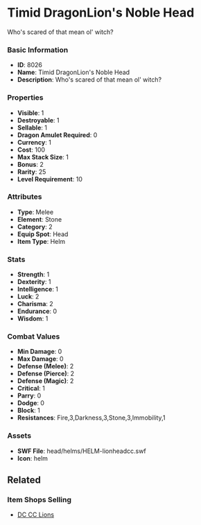 # Timid DragonLion's Noble Head

Who's scared of that mean ol' witch?

### Basic Information

- **ID**: 8026
- **Name**: Timid DragonLion&#039;s Noble Head
- **Description**: Who&#039;s scared of that mean ol&#039; witch?

### Properties

- **Visible**: 1
- **Destroyable**: 1
- **Sellable**: 1
- **Dragon Amulet Required**: 0
- **Currency**: 1
- **Cost**: 100
- **Max Stack Size**: 1
- **Bonus**: 2
- **Rarity**: 25
- **Level Requirement**: 10

### Attributes

- **Type**: Melee
- **Element**: Stone
- **Category**: 2
- **Equip Spot**: Head
- **Item Type**: Helm

### Stats

- **Strength**: 1
- **Dexterity**: 1
- **Intelligence**: 1
- **Luck**: 2
- **Charisma**: 2
- **Endurance**: 0
- **Wisdom**: 1

### Combat Values

- **Min Damage**: 0
- **Max Damage**: 0
- **Defense (Melee)**: 2
- **Defense (Pierce)**: 2
- **Defense (Magic)**: 2
- **Critical**: 1
- **Parry**: 0
- **Dodge**: 0
- **Block**: 1
- **Resistances**: Fire,3,Darkness,3,Stone,3,Immobility,1

### Assets

- **SWF File**: head/helms/HELM-lionheadcc.swf
- **Icon**: helm

## Related

### Item Shops Selling

- [DC CC Lions](../item-shops/292-dc-cc-lions.md)

